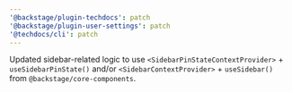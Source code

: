 ```yaml
---
'@backstage/plugin-techdocs': patch
'@backstage/plugin-user-settings': patch
'@techdocs/cli': patch
---
```


Updated sidebar-related logic to use `<SidebarPinStateContextProvider>` + `useSidebarPinState()` and/or `<SidebarContextProvider>` + `useSidebar()` from `@backstage/core-components`.

